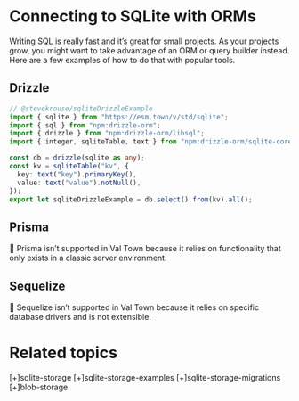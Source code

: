 # Connecting to SQLite with ORMs

Writing SQL is really fast and it’s great for small projects. As your projects grow, you might want to take advantage of an ORM or query builder instead. Here are a few examples of how to do that with popular tools.

## Drizzle

```ts
// @stevekrouse/sqliteDrizzleExample
import { sqlite } from "https://esm.town/v/std/sqlite";
import { sql } from "npm:drizzle-orm";
import { drizzle } from "npm:drizzle-orm/libsql";
import { integer, sqliteTable, text } from "npm:drizzle-orm/sqlite-core";

const db = drizzle(sqlite as any);
const kv = sqliteTable("kv", {
  key: text("key").primaryKey(),
  value: text("value").notNull(),
});
export let sqliteDrizzleExample = db.select().from(kv).all();
```

## Prisma

🚫 Prisma isn’t supported in Val Town because it relies on functionality that only exists in a classic server environment.

## Sequelize

🚫 Sequelize isn’t supported in Val Town because it relies on specific database drivers and is not extensible.

# Related topics

[+]sqlite-storage
[+]sqlite-storage-examples
[+]sqlite-storage-migrations
[+]blob-storage